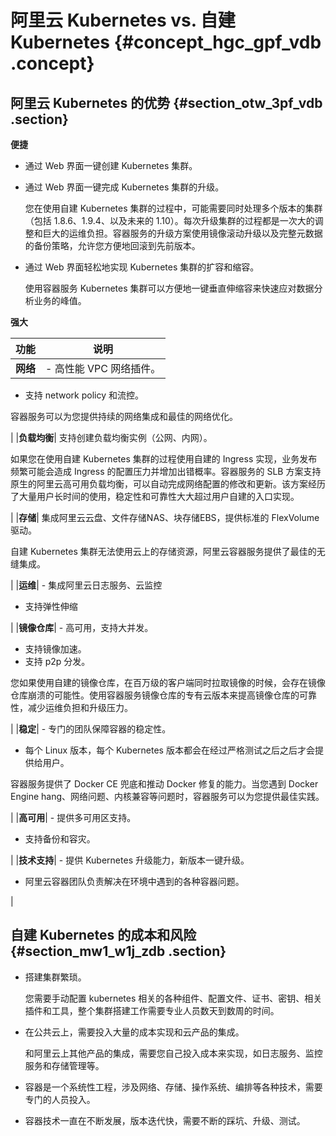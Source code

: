 # 阿里云 Kubernetes vs. 自建 Kubernetes {#concept_hgc_gpf_vdb .concept}

## 阿里云 Kubernetes 的优势 {#section_otw_3pf_vdb .section}

**便捷**

-   通过 Web 界面一键创建 Kubernetes 集群。
-   通过 Web 界面一键完成 Kubernetes 集群的升级。

    您在使用自建 Kubernetes 集群的过程中，可能需要同时处理多个版本的集群（包括 1.8.6、1.9.4、以及未来的 1.10）。每次升级集群的过程都是一次大的调整和巨大的运维负担。容器服务的升级方案使用镜像滚动升级以及完整元数据的备份策略，允许您方便地回滚到先前版本。

-   通过 Web 界面轻松地实现 Kubernetes 集群的扩容和缩容。

    使用容器服务 Kubernetes 集群可以方便地一键垂直伸缩容来快速应对数据分析业务的峰值。


**强大**

|功能|说明|
|--|--|
|**网络**| -   高性能 VPC 网络插件。
-   支持 network policy 和流控。

 容器服务可以为您提供持续的网络集成和最佳的网络优化。

 |
|**负载均衡**| 支持创建负载均衡实例（公网、内网）。

 如果您在使用自建 Kubernetes 集群的过程使用自建的 Ingress 实现，业务发布频繁可能会造成 Ingress 的配置压力并增加出错概率。容器服务的 SLB 方案支持原生的阿里云高可用负载均衡，可以自动完成网络配置的修改和更新。该方案经历了大量用户长时间的使用，稳定性和可靠性大大超过用户自建的入口实现。

 |
|**存储**| 集成阿里云云盘、文件存储NAS、块存储EBS，提供标准的 FlexVolume 驱动。

 自建 Kubernetes 集群无法使用云上的存储资源，阿里云容器服务提供了最佳的无缝集成。

 |
|**运维**| -   集成阿里云日志服务、云监控
-   支持弹性伸缩

 |
|**镜像仓库**| -   高可用，支持大并发。
-   支持镜像加速。
-   支持 p2p 分发。

 您如果使用自建的镜像仓库，在百万级的客户端同时拉取镜像的时候，会存在镜像仓库崩溃的可能性。使用容器服务镜像仓库的专有云版本来提高镜像仓库的可靠性，减少运维负担和升级压力。

 |
|**稳定**| -   专门的团队保障容器的稳定性。
-   每个 Linux 版本，每个 Kubernetes 版本都会在经过严格测试之后之后才会提供给用户。

 容器服务提供了 Docker CE 兜底和推动 Docker 修复的能力。当您遇到 Docker Engine hang、网络问题、内核兼容等问题时，容器服务可以为您提供最佳实践。

 |
|**高可用**| -   提供多可用区支持。
-   支持备份和容灾。

 |
|**技术支持**| -   提供 Kubernetes 升级能力，新版本一键升级。
-   阿里云容器团队负责解决在环境中遇到的各种容器问题。

 |

## 自建 Kubernetes 的成本和风险 {#section_mw1_w1j_zdb .section}

-   搭建集群繁琐。

    您需要手动配置 kubernetes 相关的各种组件、配置文件、证书、密钥、相关插件和工具，整个集群搭建工作需要专业人员数天到数周的时间。

-   在公共云上，需要投入大量的成本实现和云产品的集成。

    和阿里云上其他产品的集成，需要您自己投入成本来实现，如日志服务、监控服务和存储管理等。

-   容器是一个系统性工程，涉及网络、存储、操作系统、编排等各种技术，需要专门的人员投入。
-   容器技术一直在不断发展，版本迭代快，需要不断的踩坑、升级、测试。

